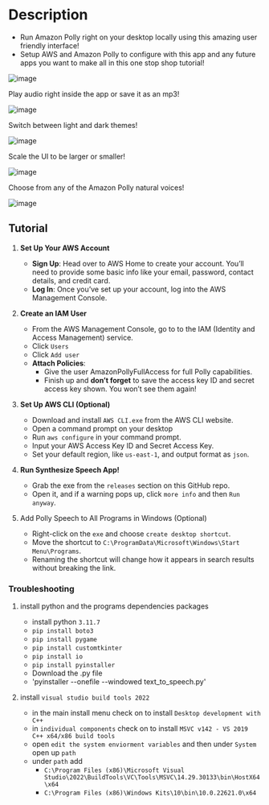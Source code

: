 # Description

- Run Amazon Polly right on your desktop locally using this amazing user friendly interface!
- Setup AWS and Amazon Polly to configure with this app and any future apps you want to make all in this one stop shop tutorial!

![image](https://github.com/user-attachments/assets/454bf0c9-b875-470c-afb5-1ab136a53ab5)

Play audio right inside the app or save it as an mp3!

![image](https://github.com/user-attachments/assets/ac229cef-97ae-4a02-afd0-60accc0bac2a)

Switch between light and dark themes!

![image](https://github.com/user-attachments/assets/9e428c8a-d39a-4750-90fb-6d76dac93fed)

Scale the UI to be larger or smaller!

![image](https://github.com/user-attachments/assets/d1d22188-ec11-44b2-aca4-40eed80e0904)

Choose from any of the Amazon Polly natural voices!

![image](https://github.com/user-attachments/assets/d7c177fc-0e87-4798-8c6a-1d4532e6b29d)

## Tutorial

1. **Set Up Your AWS Account**
    - **Sign Up**: Head over to AWS Home to create your account. You’ll need to provide some basic info like your email, password, contact details, and credit card.
    - **Log In**: Once you’ve set up your account, log into the AWS Management Console.

2. **Create an IAM User**
    - From the AWS Management Console, go to to the IAM (Identity and Access Management) service.
    - Click `Users`
    - Click `Add user`
    - **Attach Policies**:
        - Give the user AmazonPollyFullAccess for full Polly capabilities.
        - Finish up and **don’t forget** to save the access key ID and secret access key shown. You won’t see them again!

3. **Set Up AWS CLI (Optional)**
    - Download and install `AWS CLI.exe` from the AWS CLI website.
    - Open a command prompt on your desktop
    - Run `aws configure` in your command prompt.
    - Input your AWS Access Key ID and Secret Access Key.
    - Set your default region, like `us-east-1`, and output format as `json`.

4. **Run Synthesize Speech App!**
    - Grab the exe from the `releases` section on this GitHub repo.
    - Open it, and if a warning pops up, click `more info` and then `Run anyway`.

5. Add Polly Speech to All Programs in Windows (Optional)
    - Right-click on the `exe` and choose `create desktop shortcut`.
    - Move the shortcut to `C:\ProgramData\Microsoft\Windows\Start Menu\Programs`.
    - Renaming the shortcut will change how it appears in search results without breaking the link.
 
### Troubleshooting

1. install python and the programs dependencies packages
    - install python `3.11.7`
    -  `pip install boto3`
    -  `pip install pygame`
    -  `pip install customtkinter`
    -  `pip install io`
    -  `pip install pyinstaller`
    -  Download the .py file
    -  'pyinstaller --onefile --windowed text_to_speech.py'

2. install `visual studio build tools 2022`
    - in the main install menu check on to install `Desktop development with C++`
    - in `individual components` check on to install `MSVC v142 - VS 2019 C++ x64/x86 build tools`
    - open `edit the system enviorment variables` and then under `System` open up `path`
    - under `path` add
        - `C:\Program Files (x86)\Microsoft Visual Studio\2022\BuildTools\VC\Tools\MSVC\14.29.30133\bin\HostX64\x64`
        - `C:\Program Files (x86)\Windows Kits\10\bin\10.0.22621.0\x64`

